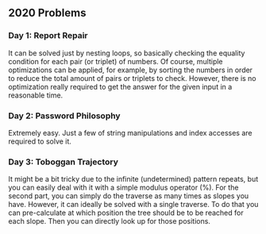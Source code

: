 ## 2020 Problems

### Day 1: Report Repair

It can be solved just by nesting loops, so basically checking the equality condition for each pair (or triplet) of
numbers. Of course, multiple optimizations can be applied, for example, by sorting the numbers in order to reduce
the total amount of pairs or triplets to check. However, there is no optimization really required to get the answer for
the given input in a reasonable time.

### Day 2: Password Philosophy

Extremely easy. Just a few of string manipulations and index accesses are required to solve it.

### Day 3: Toboggan Trajectory

It might be a bit tricky due to the infinite (undetermined) pattern repeats, but you can easily deal with it with a
simple modulus operator (%). For the second part, you can simply do the traverse as many times as slopes you have.
However, it can ideally be solved with a single traverse. To do that you can pre-calculate at which position the
tree should be to be reached for each slope. Then you can directly look up for those positions.